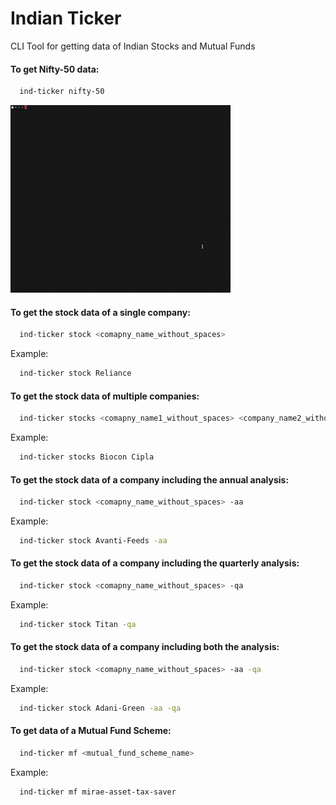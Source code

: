 # Indian Ticker

CLI Tool for getting data of Indian Stocks and Mutual Funds

#### To get Nifty-50 data:

  ```bash
    ind-ticker nifty-50
  ```

  ![](./.assets/nifty-50.gif)

#### To get the stock data of a single company:

```bash
  ind-ticker stock <comapny_name_without_spaces>
```

Example:

```bash
  ind-ticker stock Reliance
```

#### To get the stock data of multiple companies:

```bash
  ind-ticker stocks <comapny_name1_without_spaces> <company_name2_without_spaces>
```

Example:

```bash
  ind-ticker stocks Biocon Cipla
```

#### To get the stock data of a company including the annual analysis:

```bash
  ind-ticker stock <comapny_name_without_spaces> -aa
```

Example:

```bash
  ind-ticker stock Avanti-Feeds -aa
```

#### To get the stock data of a company including the quarterly analysis:

```bash
  ind-ticker stock <comapny_name_without_spaces> -qa
```

Example:

```bash
  ind-ticker stock Titan -qa
```

#### To get the stock data of a company including both the analysis:

```bash
  ind-ticker stock <comapny_name_without_spaces> -aa -qa
```

Example:

```bash
  ind-ticker stock Adani-Green -aa -qa
```

#### To get data of a Mutual Fund Scheme:

```bash
  ind-ticker mf <mutual_fund_scheme_name>
```

Example:

```bash
  ind-ticker mf mirae-asset-tax-saver
```
